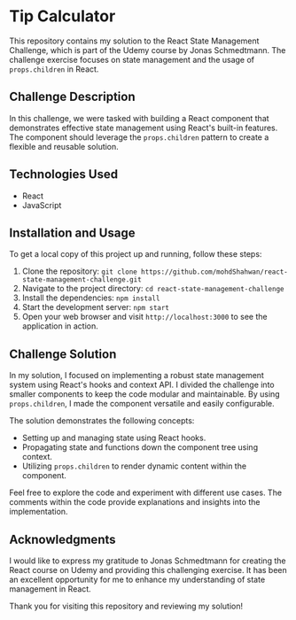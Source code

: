 # Tip Calculator

This repository contains my solution to the React State Management Challenge, which is part of the Udemy course by Jonas Schmedtmann. The challenge exercise focuses on state management and the usage of `props.children` in React.

## Challenge Description

In this challenge, we were tasked with building a React component that demonstrates effective state management using React's built-in features. The component should leverage the `props.children` pattern to create a flexible and reusable solution.

## Technologies Used

- React
- JavaScript

## Installation and Usage

To get a local copy of this project up and running, follow these steps:

1. Clone the repository: `git clone https://github.com/mohdShahwan/react-state-management-challenge.git`
2. Navigate to the project directory: `cd react-state-management-challenge`
3. Install the dependencies: `npm install`
4. Start the development server: `npm start`
5. Open your web browser and visit `http://localhost:3000` to see the application in action.

## Challenge Solution

In my solution, I focused on implementing a robust state management system using React's hooks and context API. I divided the challenge into smaller components to keep the code modular and maintainable. By using `props.children`, I made the component versatile and easily configurable.

The solution demonstrates the following concepts:

- Setting up and managing state using React hooks.
- Propagating state and functions down the component tree using context.
- Utilizing `props.children` to render dynamic content within the component.

Feel free to explore the code and experiment with different use cases. The comments within the code provide explanations and insights into the implementation.

## Acknowledgments

I would like to express my gratitude to Jonas Schmedtmann for creating the React course on Udemy and providing this challenging exercise. It has been an excellent opportunity for me to enhance my understanding of state management in React.

Thank you for visiting this repository and reviewing my solution!
